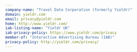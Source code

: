 ```yaml
---
company-name: "Travel Data Corporation (formerly Yieldr)"
domain: yieldr.com
email: privacy@yieldr.com
home: http://www.yieldr.com/
iab-listing-name: "Yieldr UK"
iab-privacy-policy: https://www.yieldr.com/privacy
member-of: "Interactive Advertising Bureau (IAB)"
privacy-policy: http://yieldr.com/privacy/
---
```





